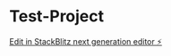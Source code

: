 # Test-Project

[Edit in StackBlitz next generation editor ⚡️](https://stackblitz.com/~/github.com/Ronjasolberg/Test-Project)